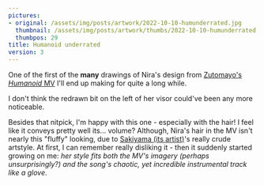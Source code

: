 ```yaml
---
pictures:
- original: /assets/img/posts/artwork/2022-10-10-humunderrated.jpg
  thumbnail: /assets/img/posts/artwork/thumbs/2022-10-10-humunderrated.jpg
  thumbpos: 29
title: Humanoid underrated
version: 3
---
```


One of the first of the **many** drawings of Nira's design from [Zutomayo's *Humanoid* MV](https://www.youtube.com/watch?v=GAB26GgJ8V8) I'll end up making for quite a long while.

I don't think the redrawn bit on the left of her visor could've been any more noticeable.

Besides that nitpick, I'm happy with this one - especially with the hair!
I feel like it conveys pretty well its... volume?
Although, Nira's hair in the MV isn't nearly this "fluffy" looking, due to [Sakiyama (its artist)](https://twitter.com/sakiyama8ma)'s really crude artstyle.
At first, I can remember really disliking it - then it suddenly started growing on me: *her style fits both the MV's imagery (perhaps unsurprisingly?) and the song's chaotic, yet incredible instrumental track like a glove*.
